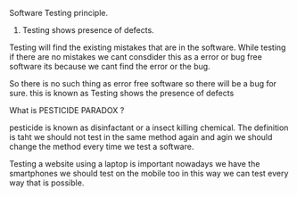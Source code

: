 Software Testing principle.

1) Testing shows presence of defects.

Testing will find the existing mistakes that are in the software. While testing if there are no mistakes we cant consdider this as a error or bug free software its because we cant find the error or the bug.

So there is no such thing as error free software so there will be a bug for sure. this is known as Testing shows the presence of defects

What is PESTICIDE PARADOX ?

pesticide is known as disinfactant or a insect killing chemical. The definition is taht we should not test in the same method again and agin we should change the method every time we test a software.

Testing a website using a laptop is important nowadays we have the smartphones we should test on the mobile too in this way we can test every way that is possible.

